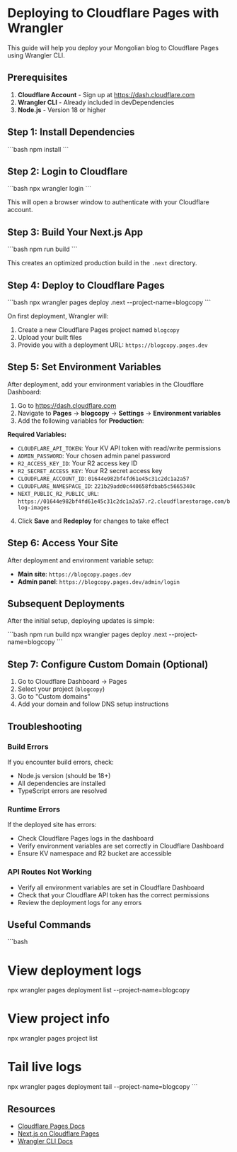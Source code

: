 # Deploying to Cloudflare Pages with Wrangler

This guide will help you deploy your Mongolian blog to Cloudflare Pages using Wrangler CLI.

## Prerequisites

1. **Cloudflare Account** - Sign up at https://dash.cloudflare.com
2. **Wrangler CLI** - Already included in devDependencies
3. **Node.js** - Version 18 or higher

## Step 1: Install Dependencies

\`\`\`bash
npm install
\`\`\`

## Step 2: Login to Cloudflare

\`\`\`bash
npx wrangler login
\`\`\`

This will open a browser window to authenticate with your Cloudflare account.

## Step 3: Build Your Next.js App

\`\`\`bash
npm run build
\`\`\`

This creates an optimized production build in the `.next` directory.

## Step 4: Deploy to Cloudflare Pages

\`\`\`bash
npx wrangler pages deploy .next --project-name=blogcopy
\`\`\`

On first deployment, Wrangler will:
1. Create a new Cloudflare Pages project named `blogcopy`
2. Upload your built files
3. Provide you with a deployment URL: `https://blogcopy.pages.dev`

## Step 5: Set Environment Variables

After deployment, add your environment variables in the Cloudflare Dashboard:

1. Go to https://dash.cloudflare.com
2. Navigate to **Pages** → **blogcopy** → **Settings** → **Environment variables**
3. Add the following variables for **Production**:

**Required Variables:**
- `CLOUDFLARE_API_TOKEN`: Your KV API token with read/write permissions
- `ADMIN_PASSWORD`: Your chosen admin panel password
- `R2_ACCESS_KEY_ID`: Your R2 access key ID
- `R2_SECRET_ACCESS_KEY`: Your R2 secret access key
- `CLOUDFLARE_ACCOUNT_ID`: `01644e982bf4fd61e45c31c2dc1a2a57`
- `CLOUDFLARE_NAMESPACE_ID`: `221b29add0c440658fdbab5c5665340c`
- `NEXT_PUBLIC_R2_PUBLIC_URL`: `https://01644e982bf4fd61e45c31c2dc1a2a57.r2.cloudflarestorage.com/blog-images`

4. Click **Save** and **Redeploy** for changes to take effect

## Step 6: Access Your Site

After deployment and environment variable setup:
- **Main site**: `https://blogcopy.pages.dev`
- **Admin panel**: `https://blogcopy.pages.dev/admin/login`

## Subsequent Deployments

After the initial setup, deploying updates is simple:

\`\`\`bash
npm run build
npx wrangler pages deploy .next --project-name=blogcopy
\`\`\`

## Step 7: Configure Custom Domain (Optional)

1. Go to Cloudflare Dashboard → Pages
2. Select your project (`blogcopy`)
3. Go to "Custom domains"
4. Add your domain and follow DNS setup instructions

## Troubleshooting

### Build Errors

If you encounter build errors, check:
- Node.js version (should be 18+)
- All dependencies are installed
- TypeScript errors are resolved

### Runtime Errors

If the deployed site has errors:
- Check Cloudflare Pages logs in the dashboard
- Verify environment variables are set correctly in Cloudflare Dashboard
- Ensure KV namespace and R2 bucket are accessible

### API Routes Not Working

- Verify all environment variables are set in Cloudflare Dashboard
- Check that your Cloudflare API token has the correct permissions
- Review the deployment logs for any errors

## Useful Commands

\`\`\`bash
# View deployment logs
npx wrangler pages deployment list --project-name=blogcopy

# View project info
npx wrangler pages project list

# Tail live logs
npx wrangler pages deployment tail --project-name=blogcopy
\`\`\`

## Resources

- [Cloudflare Pages Docs](https://developers.cloudflare.com/pages/)
- [Next.js on Cloudflare Pages](https://developers.cloudflare.com/pages/framework-guides/nextjs/)
- [Wrangler CLI Docs](https://developers.cloudflare.com/workers/wrangler/)
